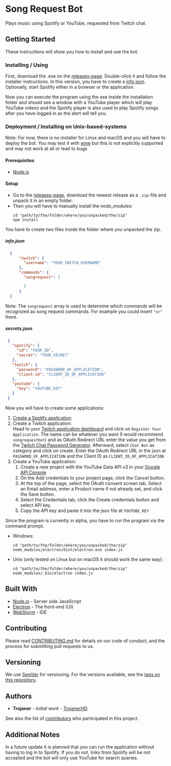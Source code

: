 # Song Request Bot
Plays music using Spotify or YouTube, requested from Twitch chat.

## Getting Started
These instructions will show you how to install and use the bot.

### Installing / Using
First, download the .exe on the [releases-page](https://github.com/TrojanerHD/Songrequestbot/releases). Double-click it and follow the installer instructions. In this version, you have to create a [info.json](#infojson). Optionally, start Spotify either in a browser or the application.

Now you can execute the program using the exe inside the installation folder and should see a window with a YouTube player which will play YouTube videos and the Spotify player is also used to play Spotify songs after you have logged in as the alert will tell you.

### Deployment / Installing on Unix-based-systems
Note: For now, there is no installer for Linux and macOS and you will have to deploy the bot. You may test it with [wine](https://www.winehq.org/) but this is not explicitly supported and may not work at all or lead to bugs
#### Prerequisites
+ [Node.js](https://nodejs.org)
#### Setup
+ Go to the [releases-page](https://github.com/TrojanerHD/Songrequestbot/releases), download the newest release as a `.zip`-file and unpack it in an empty folder.
+ Then you will have to manually install the node_modules:
  ```BAT
  cd "path/to/the/folder/where/you/unpacked/the/zip"
  npm install
  ```

You have to create two files inside the folder where you unpacked the zip.
##### info.json
```json
  {
      "twitch": {
        "username": "YOUR_TWITCH_USERNAME"
      },
      "commands": {
        "songrequest": [

        ]
      }
  }
```
Note: The `songrequest` array is used to determine which commands will be recognized as song request commands. For example you could insert `"sr"` there.

##### secrets.json
  ```json
   {
     "spotify": {
       "id": "YOUR_ID",
       "secret": "YOUR_SECRET"
     },
     "twitch": {
       "password": "PASSWORD_OF_APPLICATION",
       "client-id": "CLIENT_ID_OF_APPLICATION"
     },
     "youtube": {
       "key": "YOUTUBE_KEY"
     }
   }
  ```
  Now you will have to create some applications:
  1. [Create a Spotify application](https://developer.spotify.com/documentation/general/guides/app-settings/)
  2. Create a Twitch application:  
    Head to your [Twitch application dashboard](https://dev.twitch.tv/console/apps) and click on `Register Your Application`. The name can be whatever you want (I would recommend `songrequestbot`) and as OAuth Redirect URL enter the value you get from the [Twitch Chat Password Generator](https://twitchapps.com/tmi/). Afterward, select `Chat Bot` as category and click on create. Enter the OAuth Redirect URL in the json at `PASSWORD_OF_APPLICATION` and the Client ID as `CLIENT_ID_OF_APPLICATION`
  3. Create a YouTube application:  
     1. Create a new project with the YouTube Data API v3 in your [Google API Console](https://console.developers.google.com/flows/enableapi?apiid=youtube)
     2. On the Add credentials to your project page, click the Cancel button.
     3. At the top of the page, select the OAuth consent screen tab. Select an Email address, enter a Product name if not already set, and click the Save button.
     4. Select the Credentials tab, click the Create credentials button and select API key.
     5. Copy the API key and paste it into the json file at `YOUTUBE_KEY`
     
Since the program is currently in alpha, you have to run the program via the command prompt.
+ Windows:
  ```BAT
  cd "path/to/the/folder/where/you/unpacked/the/zip"
  node_modules/electron/dist/electron.exe index.js
  ```
+ Unix (only tested on Linux but on macOS it should work the same way):
  ```SH
  cd "path/to/the/folder/where/you/unpacked/the/zip"
  node_modules/.bin/electron index.js
  ```
## Built With
* [Node.js](https://nodejs.org) - Server side JavaScript
* [Electron](https://electronjs.org/) - The front-end (UI)
* [WebStorm](https://www.jetbrains.com/webstorm/) - IDE

## Contributing
Please read [CONTRIBUTING.md](https://gist.github.com/PurpleBooth/b24679402957c63ec426) for details on our code of conduct, and the process for submitting pull requests to us.

## Versioning
We use [SemVer](http://semver.org/) for versioning. For the versions available, see the [tags on this repository](https://github.com/TrojanerHD/Songrequestbot/tags). 

## Authors
* **Trojaner** - *Initial work* - [TrojanerHD](https://github.com/TrojanerHD)

See also the list of [contributors](https://github.com/TrojanerHD/Songrequestbot/contributors) who participated in this project.

## Additional Notes
In a future update it is planned that you can run the application without having to log in to Spotify. If you do not, links from Spotify will be not accepted and the bot will only use YouTube for search queries.